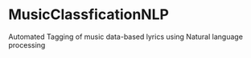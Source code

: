 # MusicClassficationNLP
Automated Tagging of music data-based lyrics using Natural language processing
